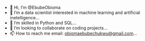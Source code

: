 - 👋 Hi, I’m @EbubeObioma
- 👀 I’m a data scientist interested in machine learning and artificial inetelligence...
- 🌱 I’m skilled in Python and SQL...
- 💞️ I’m looking to collaborate on coding projects...
- 📫 How to reach me email: obiomaebubechukwu@gmail.com...

<!---
EbubeObioma/EbubeObioma is a ✨ special ✨ repository because its `README.md` (this file) appears on your GitHub profile.
You can click the Preview link to take a look at your changes.
--->
